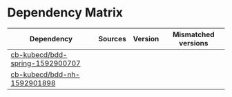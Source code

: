 # Dependency Matrix

Dependency | Sources | Version | Mismatched versions
---------- | ------- | ------- | -------------------
[cb-kubecd/bdd-spring-1592900707](https://github.com/cb-kubecd/bdd-spring-1592900707.git) |  | []() | 
[cb-kubecd/bdd-nh-1592901898](https://github.com/cb-kubecd/bdd-nh-1592901898.git) |  | []() | 
